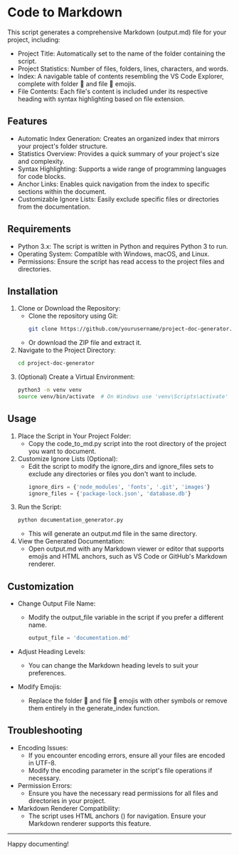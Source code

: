 # Code to Markdown
This script generates a comprehensive Markdown (output.md) file for your project, including:

- Project Title: Automatically set to the name of the folder containing the script.
- Project Statistics: Number of files, folders, lines, characters, and words.
- Index: A navigable table of contents resembling the VS Code Explorer, complete with folder 📁 and file 📄 emojis.
- File Contents: Each file's content is included under its respective heading with syntax highlighting based on file extension.

## Features
- Automatic Index Generation: Creates an organized index that mirrors your project's folder structure.
- Statistics Overview: Provides a quick summary of your project's size and complexity.
- Syntax Highlighting: Supports a wide range of programming languages for code blocks.
- Anchor Links: Enables quick navigation from the index to specific sections within the document.
- Customizable Ignore Lists: Easily exclude specific files or directories from the documentation.

## Requirements
- Python 3.x: The script is written in Python and requires Python 3 to run.
- Operating System: Compatible with Windows, macOS, and Linux.
- Permissions: Ensure the script has read access to the project files and directories.


## Installation
1. Clone or Download the Repository:
    - Clone the repository using Git:
        ```bash
        git clone https://github.com/yourusername/project-doc-generator.git
        ```
    - Or download the ZIP file and extract it.
1. Navigate to the Project Directory:
    ```bash
    cd project-doc-generator
    ```
1. (Optional) Create a Virtual Environment:
    ```bash
    python3 -m venv venv
    source venv/bin/activate  # On Windows use 'venv\Scripts\activate'
    ```

## Usage
1. Place the Script in Your Project Folder:
    - Copy the code_to_md.py script into the root directory of the project you want to document.
1. Customize Ignore Lists (Optional):
    - Edit the script to modify the ignore_dirs and ignore_files sets to exclude any directories or files you don't want to include.
        ```python
        ignore_dirs = {'node_modules', 'fonts', '.git', 'images'}
        ignore_files = {'package-lock.json', 'database.db'}
        ```
1. Run the Script:
    ```bash
    python documentation_generator.py
    ```
    - This will generate an output.md file in the same directory.
1. View the Generated Documentation:
    - Open output.md with any Markdown viewer or editor that supports emojis and HTML anchors, such as VS Code or GitHub's Markdown renderer.

## Customization
- Change Output File Name:

    - Modify the output_file variable in the script if you prefer a different name.
        ```python
        output_file = 'documentation.md'
        ```
- Adjust Heading Levels:
    - You can change the Markdown heading levels to suit your preferences.
- Modify Emojis:
    - Replace the folder 📁 and file 📄 emojis with other symbols or remove them entirely in the generate_index function.

## Troubleshooting
- Encoding Issues:
    - If you encounter encoding errors, ensure all your files are encoded in UTF-8.
    - Modify the encoding parameter in the script's file operations if necessary.
- Permission Errors:
    - Ensure you have the necessary read permissions for all files and directories in your project.
- Markdown Renderer Compatibility:
    - The script uses HTML anchors (<a id="..."></a>) for navigation. Ensure your Markdown renderer supports this feature.

---

Happy documenting!